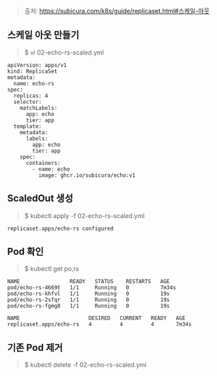 > 출처: https://subicura.com/k8s/guide/replicaset.html#스케일-아웃

## 스케일 아웃 만들기

> $ vi 02-echo-rs-scaled.yml
```
apiVersion: apps/v1
kind: ReplicaSet
metadata:
  name: echo-rs
spec:
  replicas: 4
  selector:
    matchLabels:
      app: echo
      tier: app
  template:
    metadata:
      labels:
        app: echo
        tier: app
    spec:
      containers:
        - name: echo
          image: ghcr.io/subicura/echo:v1
```

## ScaledOut 생성

> $ kubectl apply -f 02-echo-rs-scaled.yml
```
replicaset.apps/echo-rs configured
```

## Pod 확인

> $ kubectl get po,rs
```
NAME                READY   STATUS    RESTARTS   AGE
pod/echo-rs-4669t   1/1     Running   0          7m34s
pod/echo-rs-khfvl   1/1     Running   0          19s
pod/echo-rs-2sfqr   1/1     Running   0          19s
pod/echo-rs-fgmg8   1/1     Running   0          19s

NAME                      DESIRED   CURRENT   READY   AGE
replicaset.apps/echo-rs   4         4         4       7m34s
```

## 기존 Pod 제거

> $ kubectl delete -f 02-echo-rs-scaled.yml
